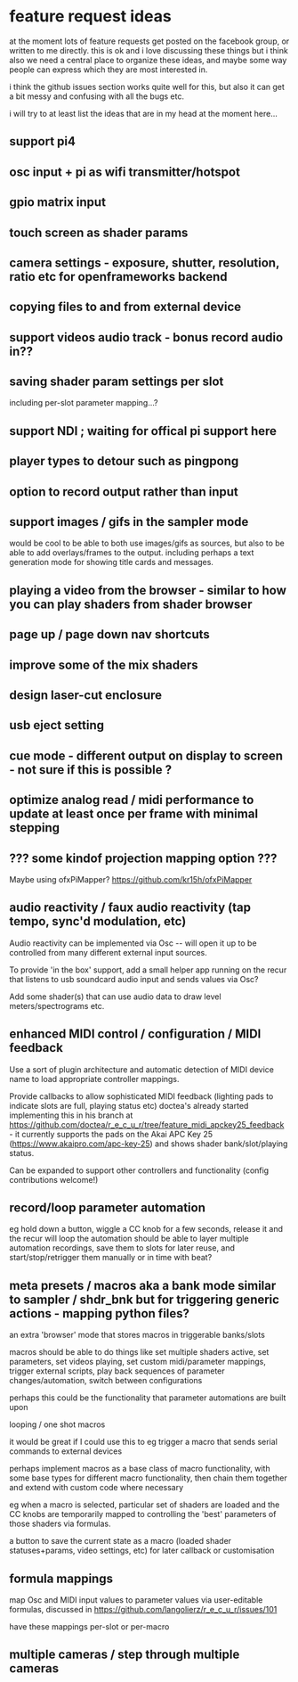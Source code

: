 # feature request ideas

at the moment lots of feature requests get posted on the facebook group, or written to me directly. this is ok and i love discussing these things but i think also we need a central place to organize these ideas, and maybe some way people can express which they are most interested in.

i think the github issues section works quite well for this, but also it can get a bit messy and confusing with all the bugs etc.

i will try to at least list the ideas that are in my head at the moment here...


## support pi4
## osc input + pi as wifi transmitter/hotspot
## gpio matrix input
## touch screen as shader params
## camera settings - exposure, shutter, resolution, ratio etc for openframeworks backend
## copying files to and from external device
## support videos audio track - bonus record audio in??
## saving shader param settings per slot
including per-slot parameter mapping...?
## support NDI ; waiting for offical pi support here
## player types to detour such as pingpong
## option to record output rather than input
## support images / gifs in the sampler mode
would be cool to be able to both use images/gifs as sources, but also to be able to add overlays/frames to the output.
including perhaps a text generation mode for showing title cards and messages.
## playing a video from the browser - similar to how you can play shaders from shader browser
## page up / page down nav shortcuts
## improve some of the mix shaders
## design laser-cut enclosure
## usb eject setting
## cue mode - different output on display to screen - not sure if this is possible ?
## optimize analog read / midi performance to update at least once per frame with minimal stepping
## ??? some kindof projection mapping option ???
Maybe using ofxPiMapper? https://github.com/kr15h/ofxPiMapper
## audio reactivity / faux audio reactivity (tap tempo, sync'd modulation, etc)
Audio reactivity can be implemented via Osc -- will open it up to be controlled from many different external input sources.

To provide 'in the box' support, add a small helper app running on the recur that listens to usb soundcard audio input and sends values via Osc?

Add some shader(s) that can use audio data to draw level meters/spectrograms etc.

## enhanced MIDI control / configuration / MIDI feedback
Use a sort of plugin architecture and automatic detection of MIDI device name to load appropriate controller mappings.

Provide callbacks to allow sophisticated MIDI feedback (lighting pads to indicate slots are full, playing status etc)
doctea's already started implementing this in his branch at https://github.com/doctea/r_e_c_u_r/tree/feature_midi_apckey25_feedback - it currently supports the pads on the Akai APC Key 25 (https://www.akaipro.com/apc-key-25) and shows shader bank/slot/playing status.

Can be expanded to support other controllers and functionality (config contributions welcome!)

## record/loop parameter automation
eg hold down a button, wiggle a CC knob for a few seconds, release it and the recur will loop the automation
should be able to layer multiple automation recordings, save them to slots for later reuse, and start/stop/retrigger them manually or in time with beat?
## meta presets / macros aka a bank mode similar to sampler / shdr_bnk but for triggering generic actions - mapping python files?
an extra 'browser' mode that stores macros in triggerable banks/slots

macros should be able to do things like set multiple shaders active, set parameters, set videos playing, set custom midi/parameter mappings, trigger external scripts, play back sequences of parameter changes/automation, switch between configurations

perhaps this could be the functionality that parameter automations are built upon

looping / one shot macros

it would be great if I could use this to eg trigger a macro that sends serial commands to external devices

perhaps implement macros as a base class of macro functionality, with some base types for different macro functionality, then chain them together and extend with custom code where necessary

eg when a macro is selected, particular set of shaders are loaded and the CC knobs are temporarily mapped to controlling the 'best' parameters of those shaders via formulas.  

a button to save the current state as a macro (loaded shader statuses+params, video settings, etc) for later callback or customisation

## formula mappings
map Osc and MIDI input values to parameter values via user-editable formulas, discussed in https://github.com/langolierz/r_e_c_u_r/issues/101

have these mappings per-slot or per-macro
## multiple cameras / step through multiple cameras